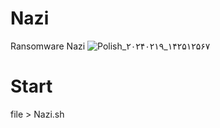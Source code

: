 # Nazi
Ransomware Nazi
![Polish_۲۰۲۴۰۲۱۹_۱۴۲۵۱۲۵۶۷](https://github.com/Mr-Banana-2045/Nazi/assets/109140672/2cf1bfc2-e726-4620-9006-fb4e1048b0f5)
# Start
file > Nazi.sh
